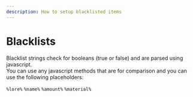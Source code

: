 ```yaml
---
description: How to setup blacklisted items
---
```


# Blacklists

Blacklist strings check for booleans (true or false) and are parsed using javascript.\
You can use any javascript methods that are for comparison and you can use the following placeholders:

`%lore%` `%name%` `%amount%` `%material%`
